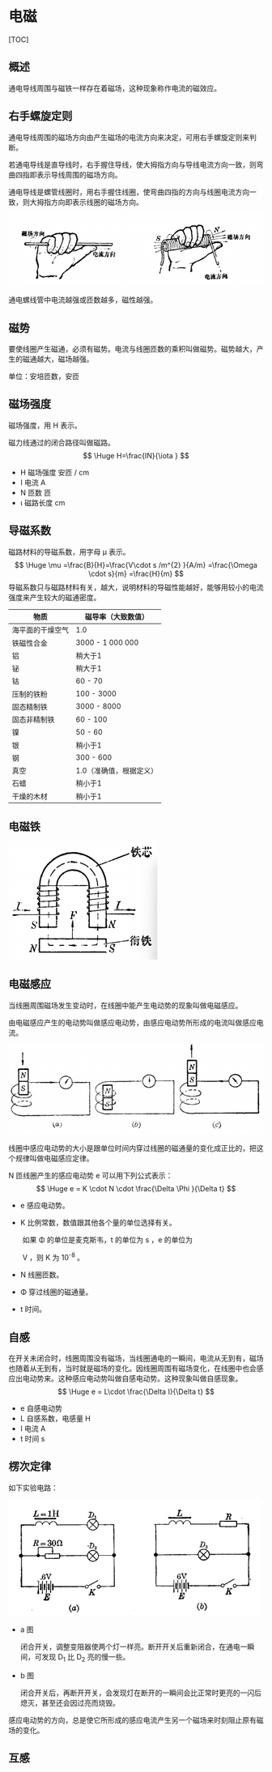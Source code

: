 # 电磁

[TOC]

## 概述

通电导线周围与磁铁一样存在着磁场，这种现象称作电流的磁效应。

## 右手螺旋定则

通电导线周围的磁场方向由产生磁场的电流方向来决定，可用右手螺旋定则来判断。

若通电导线是直导线时，右手握住导线，使大拇指方向与导线电流方向一致，则弯曲四指即表示导线周围的磁场方向。

通电导线是螺管线圈时，用右手握住线圈，使弯曲四指的方向与线圈电流方向一致，则大拇指方向即表示线圈的磁场方向。

 ![](../Images/右手螺旋定则.png)

通电螺线管中电流越强或匝数越多，磁性越强。

## 磁势

要使线圈产生磁通，必须有磁势。电流与线圈匝数的乘积叫做磁势。磁势越大，产生的磁通越大，磁场越强。

单位：安培匝数，安匝

## 磁场强度

磁场强度，用 H 表示。

磁力线通过的闭合路径叫做磁路。
$$
\Huge H=\frac{IN}{\iota } 
$$

* H       磁场强度               安匝 / cm
* I         电流                       A
* N       匝数                       匝
* ι         磁路长度                cm

## 导磁系数

磁路材料的导磁系数，用字母 μ 表示。
$$
\Huge \mu =\frac{B}{H}=\frac{V\cdot s /m^{2} }{A/m}  =\frac{\Omega \cdot s}{m} =\frac{H}{m}
$$
导磁系数只与磁路材料有关，越大，说明材料的导磁性能越好，能够用较小的电流强度来产生较大的磁通密度。

| 物质             | 磁导率（大致数值）      |
| ---------------- | ----------------------- |
| 海平面的干燥空气 | 1.0                     |
| 铁磁性合金       | 3000 - 1 000 000        |
| 铝               | 稍大于1                 |
| 铋               | 稍大于1                 |
| 钴               | 60 - 70                 |
| 压制的铁粉       | 100 - 3000              |
| 固态精制铁       | 3000 - 8000             |
| 固态非精制铁     | 60 - 100                |
| 镍               | 50 - 60                 |
| 银               | 稍小于1                 |
| 钢               | 300 - 600               |
| 真空             | 1.0（准确值，根据定义） |
| 石蜡             | 稍小于1                 |
| 干燥的木材       | 稍小于1                 |

## 电磁铁

 ![](../Images/电磁铁.png)

## 电磁感应

当线圈周围磁场发生变动时，在线圈中能产生电动势的现象叫做电磁感应。

由电磁感应产生的电动势叫做感应电动势，由感应电动势所形成的电流叫做感应电流。

 ![](../Images/电磁感应.png)

线圈中感应电动势的大小是跟单位时间内穿过线圈的磁通量的变化成正比的，把这个规律叫做电磁感应定律。

N 匝线圈产生的感应电动势 e 可以用下列公式表示：
$$
\Huge e = K \cdot N \cdot \frac{\Delta \Phi }{\Delta t} 
$$

* e            感应电动势。

* K            比例常数，数值跟其他各个量的单位选择有关。

  ​               如果 Φ 的单位是麦克斯韦，t 的单位为 s ，e 的单位为

  ​               V ，则 K 为 10<sup>-8</sup> 。

* N            线圈匝数。

* Φ            穿过线圈的磁通量。

* t              时间。

## 自感

在开关未闭合时，线圈周围没有磁场，当线圈通电的一瞬间，电流从无到有，磁场也随着从无到有，当时就是磁场的变化。因线圈周围有磁场变化，在线圈中也会感应出电动势来。这种感应电动势叫做自感电动势。这种现象叫做自感现象。
$$
\Huge e = L\cdot \frac{\Delta I}{\Delta t} 
$$

* e      自感电动势
* L       自感系数，电感量         H
* I        电流                                 A
* t        时间                                 s

## 楞次定律

如下实验电路：

 ![](../Images/自感.png)

* a 图

  闭合开关，调整变阻器使两个灯一样亮。断开开关后重新闭合，在通电一瞬间，可发现 D<sub>1</sub> 比 D<sub>2</sub> 亮的慢一些。

* b 图

  闭合开关后，再断开开关，会发现灯在断开的一瞬间会比正常时更亮的一闪后熄灭，甚至还会因过亮而烧毁。

感应电动势的方向，总是使它所形成的感应电流产生另一个磁场来时刻阻止原有磁场的变化。

## 互感

